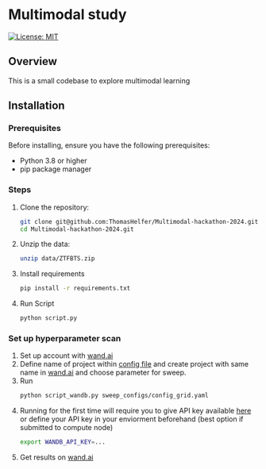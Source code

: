 # Multimodal study 

[![License: MIT](https://img.shields.io/badge/License-MIT-red.svg)](https://opensource.org/licenses/MIT)


## Overview
This is a small codebase to explore multimodal learning

## Installation

### Prerequisites
Before installing, ensure you have the following prerequisites:
- Python 3.8 or higher
- pip package manager

### Steps
1. Clone the repository:

   ```bash
   git clone git@github.com:ThomasHelfer/Multimodal-hackathon-2024.git
   cd Multimodal-hackathon-2024.git
   ```

2. Unzip the data:

   ```bash
   unzip data/ZTFBTS.zip  
   ```

3. Install requirements
   ```bash
   pip install -r requirements.txt 
   ```

4. Run Script

   ```bash
   python script.py
   ```
### Set up hyperparameter scan 

1. Set up account with [wand.ai](https://wandb.ai)
2. Define name of project within [config file](https://github.com/ThomasHelfer/Multimodal-hackathon-2024/blob/bc8b55767276fd6c08af08fd668e5dbf1ad646de/sweep_configs/config_grid.yaml#L5) and create project with same name in [wand.ai](https://wandb.a) and choose parameter for sweep.
3. Run
   ```bash
   python script_wandb.py sweep_configs/config_grid.yaml 
   ```
4. Running for the first time will require you to give API key available [here]([https://wandb.ai](https://wandb.ai/authorize)https://wandb.ai/authorize) or define your API key in your enviorment beforehand (best option if submitted to compute node)
      ```bash
   export WANDB_API_KEY=...
   ```
5. Get results on [wand.ai](https://wandb.ai)
